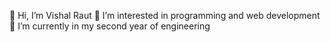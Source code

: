 👋 Hi, I’m Vishal Raut
👀 I’m interested in programming and web development
🌱 I’m currently in my second year of engineering


<!---
VishalRaut2106/VishalRaut2106 is a ✨ special ✨ repository because its `README.md` (this file) appears on your GitHub profile.
You can click the Preview link to take a look at your changes.
--->
